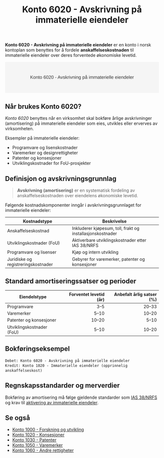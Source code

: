 ﻿---
title: "Konto 6020 - Avskrivning på immaterielle eiendeler"
seoTitle: "Konto 6020 | Avskrivning immaterielle eiendeler | Kontoplan"
description: "Konto 6020 i kontoplanen brukes til å bokføre avskrivning (amortisering) av immaterielle eiendeler som programvare, patenter og varemerker. Lær regler, perioder og eksempler."
summary: "Kort guide til konto 6020: amortisering av immaterielle eiendeler, regler og eksempler."
---

**Konto 6020 - Avskrivning på immaterielle eiendeler** er en konto i norsk kontoplan som benyttes for å fordele **anskaffelseskostnaden** til immaterielle eiendeler over deres forventede økonomiske levetid.

![Illustrasjon av konto 6020 - Avskrivning på immaterielle eiendeler](6020-avskrivning-pa-immatrielle-eiendeler-image.svg)

## Når brukes Konto 6020?

*Konto 6020* benyttes når en virksomhet skal bokføre årlige avskrivninger (amortisering) på immaterielle eiendeler som eies, utvikles eller erverves av virksomheten.

Eksempler på immaterielle eiendeler:

* Programvare og lisenskostnader
* Varemerker og designrettigheter
* Patenter og konsesjoner
* Utviklingskostnader for FoU-prosjekter

## Definisjon og avskrivningsgrunnlag

> **Avskrivning (amortisering)** er en systematisk fordeling av anskaffelseskostnaden over eiendelens økonomiske levetid.

Følgende kostnadskomponenter inngår i avskrivningsgrunnlaget for immaterielle eiendeler:

| Kostnadstype                   | Beskrivelse                                         |
|--------------------------------|-----------------------------------------------------|
| Anskaffelseskostnad            | Inkluderer kjøpesum, toll, frakt og installasjonskostnader |
| Utviklingskostnader (FoU)      | Aktiverbare utviklingskostnader etter IAS 38/NRFS   |
| Programvare og lisenser        | Kjøp og intern utvikling                            |
| Juridiske og registreringskostnader | Gebyrer for varemerker, patenter og konsesjoner    |

## Standard amortiseringssatser og perioder

| Eiendelstype                   | Forventet levetid (år) | Anbefalt årlig satser (%) |
|--------------------------------|-----------------------:|---------------------------:|
| Programvare                    | 3–5                    | 20–33                      |
| Varemerker                     | 5–10                   | 10–20                      |
| Patenter og konsesjoner        | 10–20                  | 5–10                       |
| Utviklingskostnader (FoU)      | 5–10                   | 10–20                      |

## Bokføringseksempel

```plaintext
Debet: Konto 6020 - Avskrivning på immaterielle eiendeler
Kredit: Konto 1020 - Immaterielle eiendeler (opprinnelig anskaffelseskost)
```

## Regnskapsstandarder og merverdier

Bokføring av amortisering må følge gjeldende standarder som [IAS 38/NRFS](/blogs/regnskap/hva-er-amortisering "Hva er Amortisering?") og krav til [aktivering av immaterielle eiendeler](/blogs/regnskap/hva-er-imaterielle-eiendeler "Hva er Imaterielle Eiendeler?").

## Se også

* [Konto 1000 - Forskning og utvikling](/blogs/kontoplan/1000-forskning-og-utvikling "Konto 1000 - Forskning og utvikling")
* [Konto 1020 - Konsesjoner](/blogs/kontoplan/1020-konsesjoner "Konto 1020 - Konsesjoner")
* [Konto 1030 - Patenter](/blogs/kontoplan/1030-patenter "Konto 1030 - Patenter")
* [Konto 1050 - Varemerker](/blogs/kontoplan/1050-varemerker "Konto 1050 - Varemerker")
* [Konto 1060 - Andre rettigheter](/blogs/kontoplan/1060-andre-rettigheter "Konto 1060 - Andre rettigheter")






